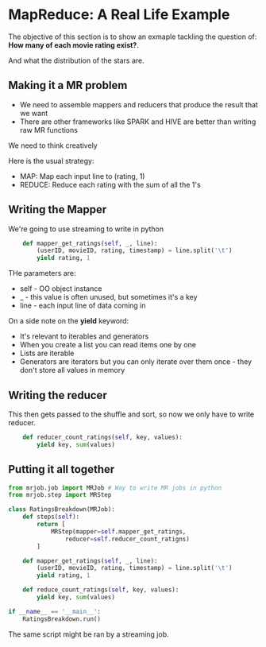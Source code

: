 
# MapReduce: A Real Life Example

The objective of this section is to show an exmaple tackling the question of: **How many of each movie rating exist?**.

And what the distribution of the stars are.

## Making it a MR problem

* We need to assemble mappers and reducers that produce the result that we want
* There are other frameworks like SPARK and HIVE are better than writing raw MR functions

We need to think creatively

Here is the usual strategy:

* MAP: Map each input line to (rating, 1)
* REDUCE: Reduce each rating with the sum of all the 1's

## Writing the Mapper

We're going to use streaming to write in python

``` python
    def mapper_get_ratings(self, _, line):
        (userID, movieID, rating, timestamp) = line.split('\t')
        yield rating, 1
```

THe parameters are:

* self - OO object instance
* _ - this value is often unused, but sometimes it's a key
* line - each input line of data coming in

On a side note on the **yield** keyword:

* It's relevant to iterables and generators
* When you create a list you can read items one by one
* Lists are iterable
* Generators are iterators but you can only iterate over them once - they don't store all values in memory

## Writing the reducer

This then gets passed to the shuffle and sort, so now we only have to write reducer.

``` python
    def reducer_count_ratings(self, key, values):
        yield key, sum(values)
```

## Putting it all together

``` python
from mrjob.job import MRJob # Way to write MR jobs in python
from mrjob.step import MRStep

class RatingsBreakdown(MRJob):
    def steps(self):
        return [
            MRStep(mapper=self.mapper_get_ratings,
                reducer=self.reducer_count_ratigns)
        ]

    def mapper_get_ratings(self, _, line):
        (userID, movieID, rating, timestamp) = line.split('\t')
        yield rating, 1

    def reduce_count_ratings(self, key, values):
        yield key, sum(values)

if __name__ == '__main__':
    RatingsBreakdown.run()
```

The same script might be ran by a streaming job.






